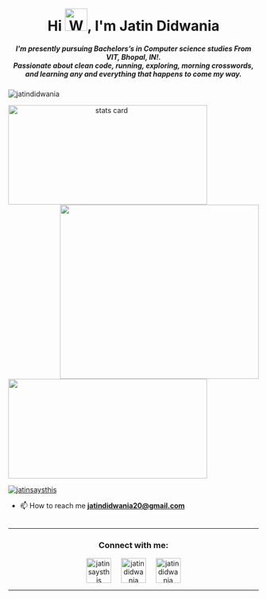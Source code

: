 <h1 align="center">Hi <img src="https://raw.githubusercontent.com/nixin72/nixin72/master/wave.gif"
         alt="Waving hand animated gif"
         height="45"
         width="45" />, I'm Jatin Didwania</h1>
<h5 align="center">
I'm presently pursuing Bachelors’s in Computer science studies From VIT, Bhopal, IN!.<br> Passionate about clean code, running, exploring, morning crosswords, and learning any and everything that happens to come my way.
</h5>
<p align="left"> <img src="https://komarev.com/ghpvc/?username=jatindidwania&label=Profile%20views&color=0e75b6&style=plastic" alt="jatindidwania" /> </p>
<p>
<a align= "center" href="https://github.com/jatindidwania">
<img alt= "stats card" height="200px" width="400" src="https://github-readme-streak-stats.herokuapp.com/?user=jatindidwania&theme=radical">
<img align="right" height="350" width="400" src="https://cdn.dribbble.com/users/2238041/screenshots/4763918/working.gif" /> </a>
</p>
<img height="200px" width="400" src="https://github-readme-stats.vercel.app/api?username=jatindidwania&count_private=true&theme=radical&show_icons=true" />

<p align="left"> <a href="https://twitter.com/jatinsaysthis" target="blank"><img src="https://img.shields.io/twitter/follow/jatinsaysthis?logo=twitter&style=for-the-badge" alt="jatinsaysthis" /></a> </p>

- 📫 How to reach me **jatindidwania20@gmail.com**
<br><br>
<hr>

<h3 align="center">Connect with me:</h3>
<p align="center">
<a href="https://twitter.com/jatinsaysthis" target="blank"><img align="center" src="https://img.icons8.com/cute-clipart/64/000000/twitter.png" alt="jatinsaysthis" height="50" width="50" /></a> &nbsp;&nbsp;&nbsp;
<a href="https://www.linkedin.com/in/jatin-didwania-934b74157/" target="blank"><img align="center" src="https://img.icons8.com/cute-clipart/64/000000/linkedin.png" alt="jatindidwania" height="50" width="50" /></a>&nbsp;&nbsp;&nbsp;&nbsp;
<a href="https://instagram.com/" target="blank"><img align="center" src="https://img.icons8.com/cute-clipart/64/000000/instagram-new.png" alt="jatindidwania" height="50" width="50" /></a>
</p>

<hr>

<!-- <p align="center">
  <img src="https://github.com/jatindidwania/jatindidwania/raw/output/github-contribution-grid-snake.svg" alt="snake"></center>
</p> --!>
